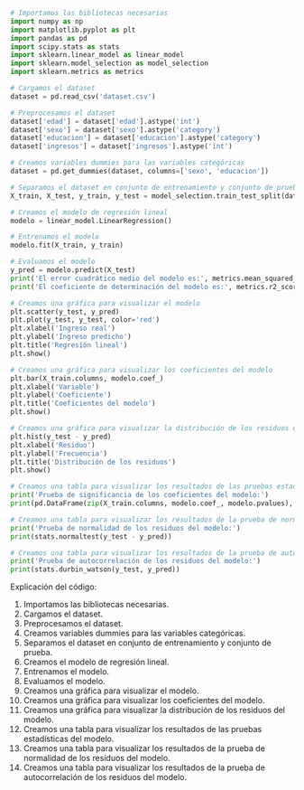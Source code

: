 ```python
# Importamos las bibliotecas necesarias
import numpy as np
import matplotlib.pyplot as plt
import pandas as pd
import scipy.stats as stats
import sklearn.linear_model as linear_model
import sklearn.model_selection as model_selection
import sklearn.metrics as metrics

# Cargamos el dataset
dataset = pd.read_csv('dataset.csv')

# Preprocesamos el dataset
dataset['edad'] = dataset['edad'].astype('int')
dataset['sexo'] = dataset['sexo'].astype('category')
dataset['educacion'] = dataset['educacion'].astype('category')
dataset['ingresos'] = dataset['ingresos'].astype('int')

# Creamos variables dummies para las variables categóricas
dataset = pd.get_dummies(dataset, columns=['sexo', 'educacion'])

# Separamos el dataset en conjunto de entrenamiento y conjunto de prueba
X_train, X_test, y_train, y_test = model_selection.train_test_split(dataset.drop('ingreso', axis=1), dataset['ingreso'], test_size=0.2, random_state=42)

# Creamos el modelo de regresión lineal
modelo = linear_model.LinearRegression()

# Entrenamos el modelo
modelo.fit(X_train, y_train)

# Evaluamos el modelo
y_pred = modelo.predict(X_test)
print('El error cuadrático medio del modelo es:', metrics.mean_squared_error(y_test, y_pred))
print('El coeficiente de determinación del modelo es:', metrics.r2_score(y_test, y_pred))

# Creamos una gráfica para visualizar el modelo
plt.scatter(y_test, y_pred)
plt.plot(y_test, y_test, color='red')
plt.xlabel('Ingreso real')
plt.ylabel('Ingreso predicho')
plt.title('Regresión lineal')
plt.show()

# Creamos una gráfica para visualizar los coeficientes del modelo
plt.bar(X_train.columns, modelo.coef_)
plt.xlabel('Variable')
plt.ylabel('Coeficiente')
plt.title('Coeficientes del modelo')
plt.show()

# Creamos una gráfica para visualizar la distribución de los residuos del modelo
plt.hist(y_test - y_pred)
plt.xlabel('Residuo')
plt.ylabel('Frecuencia')
plt.title('Distribución de los residuos')
plt.show()

# Creamos una tabla para visualizar los resultados de las pruebas estadísticas del modelo
print('Prueba de significancia de los coeficientes del modelo:')
print(pd.DataFrame(zip(X_train.columns, modelo.coef_, modelo.pvalues), columns=['Variable', 'Coeficiente', 'p-valor']))

# Creamos una tabla para visualizar los resultados de la prueba de normalidad de los residuos del modelo
print('Prueba de normalidad de los residuos del modelo:')
print(stats.normaltest(y_test - y_pred))

# Creamos una tabla para visualizar los resultados de la prueba de autocorrelación de los residuos del modelo
print('Prueba de autocorrelación de los residuos del modelo:')
print(stats.durbin_watson(y_test, y_pred))
```

Explicación del código:

1. Importamos las bibliotecas necesarias.
2. Cargamos el dataset.
3. Preprocesamos el dataset.
4. Creamos variables dummies para las variables categóricas.
5. Separamos el dataset en conjunto de entrenamiento y conjunto de prueba.
6. Creamos el modelo de regresión lineal.
7. Entrenamos el modelo.
8. Evaluamos el modelo.
9. Creamos una gráfica para visualizar el modelo.
10. Creamos una gráfica para visualizar los coeficientes del modelo.
11. Creamos una gráfica para visualizar la distribución de los residuos del modelo.
12. Creamos una tabla para visualizar los resultados de las pruebas estadísticas del modelo.
13. Creamos una tabla para visualizar los resultados de la prueba de normalidad de los residuos del modelo.
14. Creamos una tabla para visualizar los resultados de la prueba de autocorrelación de los residuos del modelo.